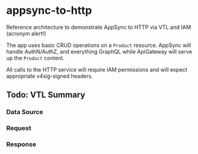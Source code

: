 # appsync-to-http

Reference architecture to demonstrate AppSync to HTTP via VTL and IAM (acronym alert!)

The app uses basic CRUD operations on a `Product` resource. AppSync will handle AuthN/AuthZ, and everything GraphQL while ApiGateway will serve up the `Product` content.

All calls to the HTTP service will require IAM permissions and will expect appropriate v4sig-signed headers.

## Todo: VTL Summary

### Data Source

### Request

### Response
